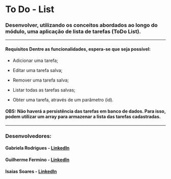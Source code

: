 # To Do - List

### Desenvolver, utilizando os conceitos abordados ao longo do módulo, uma aplicação de lista de tarefas (ToDo List).

<hr>

#### Requisitos Dentre as funcionalidades, espera-se que seja possível:

* Adicionar uma tarefa;

* Editar uma tarefa salva;

* Remover uma tarefa salva;

* Listar todas as tarefas salvas;

* Obter uma tarefa, através de um parâmetro (id).

#### **OBS**: Não haverá a persistência das tarefas em banco de dados. Para isso, podem utilizar um array para armazenar a lista das tarefas cadastradas.

<hr>

### Desenvolvedores:

#### Gabriela Rodrigues - [LinkedIn](https://www.linkedin.com/in/gabrielamrs/)

#### Guilherme Fermino - [LinkedIn](https://www.linkedin.com/in/guilhermefermino/)

#### Isaias Soares - [LinkedIn](https://www.linkedin.com/in/isaiaslfsoares/)